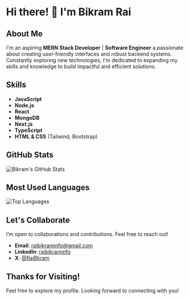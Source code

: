 # Hi there! 👋 I'm Bikram Rai

## About Me

I'm an aspiring **MERN Stack Developer** | **Software Engineer**  a passionate about creating user-friendly interfaces and robust backend systems. Constantly exploring new technologies, I'm dedicated to expanding my skills and knowledge to build impactful and efficient solutions. 

## Skills

- **JavaScript**
- **Node.js**
- **React**
- **MongoDB**
- **Next.js**
- **TypeScript**
- **HTML & CSS** (Tailwind, Bootstrap)

## GitHub Stats

![Bikram's GitHub Stats](https://github-readme-stats.vercel.app/api?username=RaiBikram&show_icons=true&count_private=true&hide_title=true&hide=prs&theme=tokyonight)

## Most Used Languages

![Top Languages](https://github-readme-stats.vercel.app/api/top-langs/?username=RaiBikram&layout=compact&theme=tokyonight&card_width=350)

## Let's Collaborate

I’m open to collaborations and contributions. Feel free to reach out!

- **Email**: [raibikraminfo@gmail.com](mailto:raibikraminfo@gmail.com)
- **LinkedIn**: [raibikraminfo](https://www.linkedin.com/in/raibikraminfo/)
- **X**: [@RaiBkram](https://x.com/RaiBkram)

## Thanks for Visiting!

Feel free to explore my profile. Looking forward to connecting with you!
